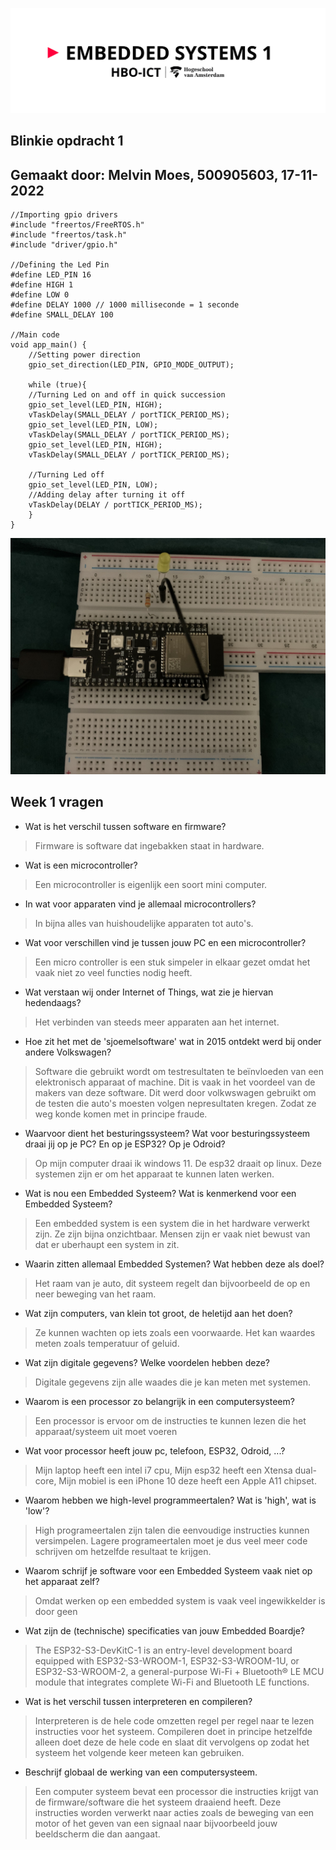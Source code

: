 ![alt text](assets/pictures/em1_markdown_header.png)
## Blinkie opdracht 1
## Gemaakt door: Melvin Moes, 500905603, 17-11-2022

```
//Importing gpio drivers
#include "freertos/FreeRTOS.h"
#include "freertos/task.h"
#include "driver/gpio.h"

//Defining the Led Pin 
#define LED_PIN 16
#define HIGH 1
#define LOW 0
#define DELAY 1000 // 1000 milliseconde = 1 seconde
#define SMALL_DELAY 100

//Main code
void app_main() {
    //Setting power direction
    gpio_set_direction(LED_PIN, GPIO_MODE_OUTPUT);
    
    while (true){
    //Turning Led on and off in quick succession
    gpio_set_level(LED_PIN, HIGH);
    vTaskDelay(SMALL_DELAY / portTICK_PERIOD_MS); 
    gpio_set_level(LED_PIN, LOW);
    vTaskDelay(SMALL_DELAY / portTICK_PERIOD_MS);
    gpio_set_level(LED_PIN, HIGH);
    vTaskDelay(SMALL_DELAY / portTICK_PERIOD_MS);
    
    //Turning Led off
    gpio_set_level(LED_PIN, LOW);
    //Adding delay after turning it off
    vTaskDelay(DELAY / portTICK_PERIOD_MS);
    }  
}
```
![alt text](assets/pictures/hartslag.png)
## Week 1 vragen
- Wat is het verschil tussen software en firmware?
>Firmware is software dat ingebakken staat in hardware.
- Wat is een microcontroller?
>Een microcontroller is eigenlijk een soort mini computer.
- In wat voor apparaten vind je allemaal microcontrollers?
>In bijna alles van huishoudelijke apparaten tot auto's.
- Wat voor verschillen vind je tussen jouw PC en een microcontroller?
>Een micro controller is een stuk simpeler in elkaar gezet omdat het vaak niet zo veel functies nodig heeft.
- Wat verstaan wij onder Internet of Things, wat zie je hiervan hedendaags?
>Het verbinden van steeds meer apparaten aan het internet.
- Hoe zit het met de 'sjoemelsoftware' wat in 2015 ontdekt werd bij onder andere Volkswagen?
>Software die gebruikt wordt om testresultaten te beïnvloeden van een elektronisch apparaat of machine. Dit is vaak in het voordeel van de makers van deze software. Dit werd door volkwswagen gebruikt om de testen die auto's moesten volgen nepresultaten kregen. Zodat ze weg konde komen met in principe fraude.
- Waarvoor dient het besturingssysteem? Wat voor besturingssysteem draai jij op je PC? En op je ESP32? Op je Odroid?
>Op mijn computer draai ik windows 11. De esp32 draait op linux. Deze systemen zijn er om het apparaat te kunnen laten werken.
- Wat is nou een Embedded Systeem? Wat is kenmerkend voor een Embedded Systeem?
>Een embedded system is een system die in het hardware verwerkt zijn. Ze zijn bijna onzichtbaar. Mensen zijn er vaak niet bewust van dat er uberhaupt een system in zit.
- Waarin zitten allemaal Embedded Systemen? Wat hebben deze als doel?
>Het raam van je auto, dit systeem regelt dan bijvoorbeeld de op en neer beweging van het raam.
- Wat zijn computers, van klein tot groot, de heletijd aan het doen?
>Ze kunnen wachten op iets zoals een voorwaarde. Het kan waardes meten zoals temperatuur of geluid.
- Wat zijn digitale gegevens? Welke voordelen hebben deze?
>Digitale gegevens zijn alle waades die je kan meten met systemen.
- Waarom is een processor zo belangrijk in een computersysteem?
>Een processor is ervoor om de instructies te kunnen lezen die het apparaat/systeem uit moet voeren
- Wat voor processor heeft jouw pc, telefoon, ESP32, Odroid, ...?
>Mijn laptop heeft een intel i7 cpu, Mijn esp32 heeft een Xtensa dual-core, Mijn mobiel is een iPhone 10 deze heeft een Apple A11 chipset.
- Waarom hebben we high-level programmeertalen? Wat is 'high', wat is 'low'?
>High programeertalen zijn talen die eenvoudige instructies kunnen versimpelen. Lagere programeertalen moet je dus veel meer code schrijven om hetzelfde resultaat te krijgen.
- Waarom schrijf je software voor een Embedded Systeem vaak niet op het apparaat zelf?
>Omdat werken op een embedded system is vaak veel ingewikkelder is door geen 
- Wat zijn de (technische) specificaties van jouw Embedded Boardje?
>The ESP32-S3-DevKitC-1 is an entry-level development board equipped with ESP32-S3-WROOM-1, ESP32-S3-WROOM-1U, or ESP32-S3-WROOM-2, a general-purpose Wi-Fi + Bluetooth® LE MCU module that integrates complete Wi-Fi and Bluetooth LE functions.
- Wat is het verschil tussen interpreteren en compileren?
>Interpreteren is de hele code omzetten regel per regel naar te lezen instructies voor het systeem. Compileren doet in principe hetzelfde alleen doet deze de hele code en slaat dit vervolgens op zodat het systeem het volgende keer meteen kan gebruiken. 
- Beschrijf globaal de werking van een computersysteem.
>Een computer systeem bevat een processor die instructies krijgt van de firmware/software die het systeem draaiend heeft. Deze instructies worden verwerkt naar acties zoals de beweging van een motor of het geven van een signaal naar bijvoorbeeld jouw beeldscherm die dan aangaat.


